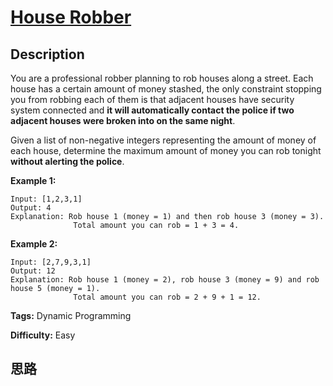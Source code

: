 # [House Robber][title]

## Description

You are a professional robber planning to rob houses along a street. Each
house has a certain amount of money stashed, the only constraint stopping you
from robbing each of them is that adjacent houses have security system
connected and **it will automatically contact the police if two adjacent
houses were broken into on the same night**.

Given a list of non-negative integers representing the amount of money of each
house, determine the maximum amount of money you can rob tonight **without
alerting the police**.

**Example 1:**
            Input: [1,2,3,1]    Output: 4    Explanation: Rob house 1 (money = 1) and then rob house 3 (money = 3).                  Total amount you can rob = 1 + 3 = 4.

**Example 2:**
            Input: [2,7,9,3,1]    Output: 12    Explanation: Rob house 1 (money = 2), rob house 3 (money = 9) and rob house 5 (money = 1).                  Total amount you can rob = 2 + 9 + 1 = 12.    


**Tags:** Dynamic Programming

**Difficulty:** Easy

## 思路

[title]: https://leetcode.com/problems/house-robber
